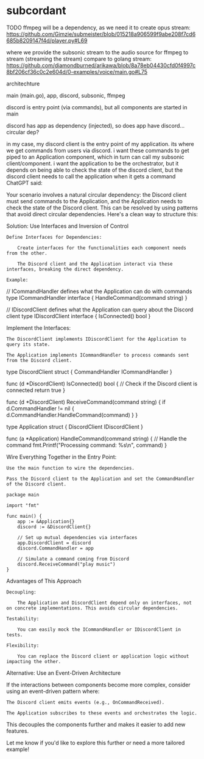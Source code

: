 # subcordant

TODO
ffmpeg will be a dependency, as we need it to create opus stream:
https://github.com/Gimzie/submeister/blob/015218a906599f9abe208f7cd6685b8209147f4d/player.py#L69

where we provide the subsonic stream to the audio source for ffmpeg to stream (streaming the stream)
compare to golang stream:
https://github.com/diamondburned/arikawa/blob/8a78eb04430cfd0f4997c8bf206cf36c0c2e604d/0-examples/voice/main.go#L75

architechture

main (main.go), app, discord, subsonic, ffmpeg

discord is entry point (via commands), but all components are started in main

discord has app as dependency (injected), so does app have discord... circular dep?

in my case, my discord client is the entry point of my application. its where we get commands from users via discord. i want these commands to get piped to an Application component, which in turn can call my subsonic client/component. i want the application to be the orchestrator, but it depends on being able to check the state of the discord client, but the discord client needs to call the application when it gets a command
ChatGPT said:

Your scenario involves a natural circular dependency: the Discord client must send commands to the Application, and the Application needs to check the state of the Discord client. This can be resolved by using patterns that avoid direct circular dependencies. Here's a clean way to structure this:

Solution: Use Interfaces and Inversion of Control

    Define Interfaces for Dependencies:

        Create interfaces for the functionalities each component needs from the other.

        The Discord client and the Application interact via these interfaces, breaking the direct dependency.

    Example:

// ICommandHandler defines what the Application can do with commands
type ICommandHandler interface {
    HandleCommand(command string)
}

// IDiscordClient defines what the Application can query about the Discord client
type IDiscordClient interface {
    IsConnected() bool
}

Implement the Interfaces:

    The DiscordClient implements IDiscordClient for the Application to query its state.

    The Application implements ICommandHandler to process commands sent from the Discord client.

type DiscordClient struct {
    CommandHandler ICommandHandler
}

func (d *DiscordClient) IsConnected() bool {
    // Check if the Discord client is connected
    return true
}

func (d *DiscordClient) ReceiveCommand(command string) {
    if d.CommandHandler != nil {
        d.CommandHandler.HandleCommand(command)
    }
}

type Application struct {
    DiscordClient IDiscordClient
}

func (a *Application) HandleCommand(command string) {
    // Handle the command
    fmt.Printf("Processing command: %s\n", command)
}

Wire Everything Together in the Entry Point:

    Use the main function to wire the dependencies.

    Pass the Discord client to the Application and set the CommandHandler of the Discord client.

    package main

    import "fmt"

    func main() {
        app := &Application{}
        discord := &DiscordClient{}

        // Set up mutual dependencies via interfaces
        app.DiscordClient = discord
        discord.CommandHandler = app

        // Simulate a command coming from Discord
        discord.ReceiveCommand("play music")
    }

Advantages of This Approach

    Decoupling:

        The Application and DiscordClient depend only on interfaces, not on concrete implementations. This avoids circular dependencies.

    Testability:

        You can easily mock the ICommandHandler or IDiscordClient in tests.

    Flexibility:

        You can replace the Discord client or application logic without impacting the other.

Alternative: Use an Event-Driven Architecture

If the interactions between components become more complex, consider using an event-driven pattern where:

    The Discord client emits events (e.g., OnCommandReceived).

    The Application subscribes to these events and orchestrates the logic.

This decouples the components further and makes it easier to add new features.

Let me know if you'd like to explore this further or need a more tailored example!

